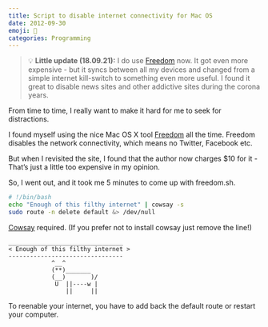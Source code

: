 ```yaml
---
title: Script to disable internet connectivity for Mac OS
date: 2012-09-30
emoji: 🚫
categories: Programming
---
```



> 💡 **Little update (18.09.21):** I do use [Freedom](https://freedom.to/) now. It got even more expensive - but it syncs between all my devices and changed from a simple internet kill-switch to something even more useful. I found it great to disable news sites and other addictive sites during the corona years.

From time to time, I really want to make it hard for me to seek for distractions.

I found myself using the nice Mac OS X tool [Freedom](https://freedom.to/) all the time. Freedom disables the network connectivity, which means no Twitter, Facebook etc.

But when I revisited the site, I found that the author now charges $10 for it - That’s just a little too expensive in my opinion.

So, I went out, and it took me 5 minutes to come up with freedom.sh.

```bash
# !/bin/bash
echo "Enough of this filthy internet" | cowsay -s
sudo route -n delete default &> /dev/null
```

[Cowsay](http://en.wikipedia.org/wiki/Cowsay) required. (If you prefer not to install cowsay just remove the line!)

```text
________________________________
< Enough of this filthy internet >
--------------------------------
            ^__^
            (**)_______
            (__)       )/
             U  ||----w |
                ||     ||
```

To reenable your internet, you have to add back the default route or restart your computer.